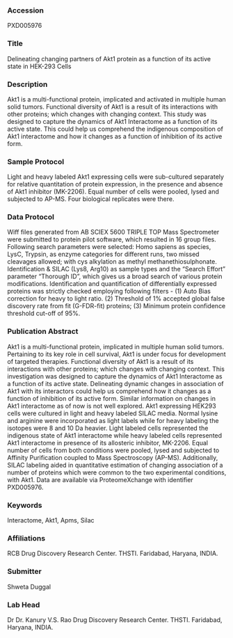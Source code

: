 ### Accession
PXD005976

### Title
Delineating changing partners of Akt1 protein as a function of its active state in HEK-293 Cells

### Description
Akt1 is a multi-functional protein, implicated and activated in multiple human solid tumors. Functional diversity of Akt1 is a result of its interactions with other proteins; which changes with changing context. This study was designed to capture the dynamics of Akt1 Interactome as a function of its active state. This could help us comprehend the indigenous composition of Akt1 interactome and how it changes as a function of inhibition of its active form.

### Sample Protocol
Light and heavy labeled Akt1 expressing cells were sub-cultured separately for relative quantitation of protein expression, in the presence and absence of Akt1 inhibitor (MK-2206). Equal number of cells were  pooled, lysed and subjected to AP-MS. Four biological replicates were there.

### Data Protocol
Wiff files generated from AB SCIEX 5600 TRIPLE TOP Mass Spectrometer were submitted to protein pilot software, which resulted in 16 group files. Following search parameters were selected: Homo sapiens as species, LysC, Trypsin, as enzyme categories for different runs, two missed cleavages allowed; with cys alkylation as methyl methanethiosulphonate. Identification & SILAC (Lys8, Arg10) as sample types and the “Search Effort” parameter “Thorough ID”, which gives us a broad search of various protein modifications. Identification and quantification of differentially expressed proteins was strictly checked employing following filters - (1) Auto Bias correction for heavy to light ratio. (2) Threshold of 1% accepted global false discovery rate from fit (G-FDR-fit) proteins; (3) Minimum protein confidence threshold cut-off of 95%.

### Publication Abstract
Akt1 is a multi-functional protein, implicated in multiple human solid tumors. Pertaining to its key role in cell survival, Akt1 is under focus for development of targeted therapies. Functional diversity of Akt1 is a result of its interactions with other proteins; which changes with changing context. This investigation was designed to capture the dynamics of Akt1 Interactome as a function of its active state. Delineating dynamic changes in association of Akt1 with its interactors could help us comprehend how it changes as a function of inhibition of its active form. Similar information on changes in Akt1 interactome as of now is not well explored. Akt1 expressing HEK293 cells were cultured in light and heavy labeled SILAC media. Normal lysine and arginine were incorporated as light labels while for heavy labeling the isotopes were 8 and 10&#xa0;Da heavier. Light labeled cells represented the indigenous state of Akt1 interactome while heavy labeled cells represented Akt1 interactome in presence of its allosteric inhibitor, MK-2206. Equal number of cells from both conditions were pooled, lysed and subjected to Affinity Purification coupled to Mass Spectroscopy (AP-MS). Additionally, SILAC labeling aided in quantitative estimation of changing association of a number of proteins which were common to the two experimental conditions, with Akt1. Data are available via ProteomeXchange with identifier PXD005976.

### Keywords
Interactome, Akt1, Apms, Silac

### Affiliations
RCB
Drug Discovery Research Center. THSTI. Faridabad, Haryana, INDIA.

### Submitter
Shweta Duggal

### Lab Head
Dr Dr. Kanury V.S. Rao
Drug Discovery Research Center. THSTI. Faridabad, Haryana, INDIA.



